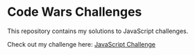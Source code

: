 # Code Wars Challenges

This repository contains my solutions to JavaScript challenges.

Check out my challenge here: [JavaScript Challenge](https://www.codewars.com/users/stephen005)
